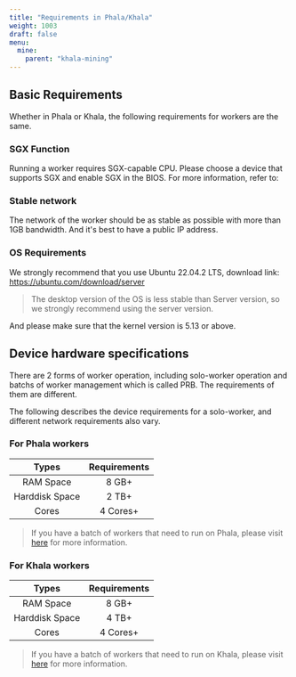 ```yaml
---
title: "Requirements in Phala/Khala"
weight: 1003
draft: false
menu:
  mine:
    parent: "khala-mining"
---
```


## Basic Requirements

Whether in Phala or Khala, the following requirements for workers are the same.

### SGX Function

Running a worker requires SGX-capable CPU. Please choose a device that supports SGX and enable SGX in the BIOS.
For more information, refer to:

### Stable network

The network of the worker should be as stable as possible with more than 1GB bandwidth. And it's best to have a public IP address.

### OS Requirements

We strongly recommend that you use Ubuntu 22.04.2 LTS, download link: https://ubuntu.com/download/server

> The desktop version of the OS is less stable than Server version, so we strongly recommend using the server version.

And please make sure that the kernel version is 5.13 or above.

## Device hardware specifications

There are 2 forms of worker operation, including solo-worker operation and batchs of worker management which is called PRB. The requirements of them are different. 

The following describes the device requirements for a solo-worker, and different network requirements also vary.

### For Phala workers

|Types|Requirements|
|:----------:|:----------:|
|RAM Space|8 GB+|
|Harddisk Space|2 TB+|
|Cores|4 Cores+|

> If you have a batch of workers that need to run on Phala, please visit [here](https://wiki.phala.network/en-us/mine/phala-worker/prbv3-deployment/) for more information.

### For Khala workers

|Types|Requirements|
|:----------:|:----------:|
|RAM Space|8 GB+|
|Harddisk Space|4 TB+|
|Cores|4 Cores+|

> If you have a batch of workers that need to run on Khala, please visit [here]() for more information.
